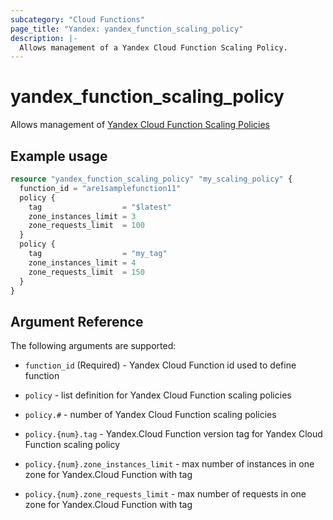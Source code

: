 ```yaml
---
subcategory: "Cloud Functions"
page_title: "Yandex: yandex_function_scaling_policy"
description: |-
  Allows management of a Yandex Cloud Function Scaling Policy.
---
```



# yandex_function_scaling_policy




Allows management of [Yandex Cloud Function Scaling Policies](https://cloud.yandex.com/docs/functions/)

## Example usage

```terraform
resource "yandex_function_scaling_policy" "my_scaling_policy" {
  function_id = "are1samplefunction11"
  policy {
    tag                  = "$latest"
    zone_instances_limit = 3
    zone_requests_limit  = 100
  }
  policy {
    tag                  = "my_tag"
    zone_instances_limit = 4
    zone_requests_limit  = 150
  }
}
```

## Argument Reference

The following arguments are supported:

* `function_id` (Required) - Yandex Cloud Function id used to define function

* `policy` - list definition for Yandex Cloud Function scaling policies
* `policy.#` - number of Yandex Cloud Function scaling policies
* `policy.{num}.tag` - Yandex.Cloud Function version tag for Yandex Cloud Function scaling policy
* `policy.{num}.zone_instances_limit` - max number of instances in one zone for Yandex.Cloud Function with tag
* `policy.{num}.zone_requests_limit` - max number of requests in one zone for Yandex.Cloud Function with tag
